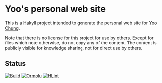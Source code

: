 # Yoo's personal web site

This is a [Hakyll] project intended to generate the personal web site for [Yoo Chung].

Note that there is no license for this project for use by others.
Except for files which note otherwise, do not copy any of the content.
The content is publicly visible for knowledge sharing, not for direct use by others.

[Hakyll]: https://jaspervdj.be/hakyll/
[Yoo Chung]: https://chungyc.org/

## Status

[![Build](https://github.com/chungyc/site-personal/actions/workflows/build.yaml/badge.svg)](https://github.com/chungyc/site-personal/actions/workflows/build.yaml)
[![Ormolu](https://github.com/chungyc/site-personal/actions/workflows/ormolu.yaml/badge.svg)](https://github.com/chungyc/site-personal/actions/workflows/ormolu.yaml)
[![HLint](https://github.com/chungyc/site-personal/actions/workflows/hlint.yaml/badge.svg)](https://github.com/chungyc/site-personal/actions/workflows/hlint.yaml)
